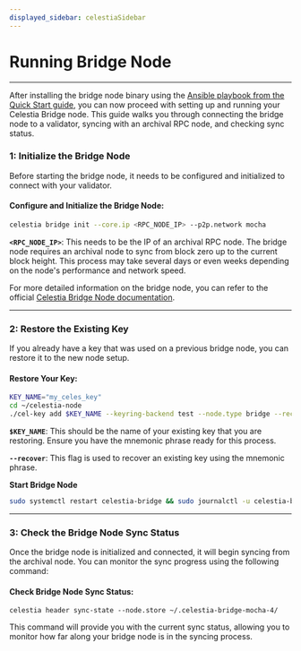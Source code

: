 ```yaml
---
displayed_sidebar: celestiaSidebar
---
```


# Running Bridge Node

***

After installing the bridge node binary using the [Ansible playbook from the Quick Start guide](../quickstart.md), you can now proceed with setting up and running your Celestia Bridge node. This guide walks you through connecting the bridge node to a validator, syncing with an archival RPC node, and checking sync status.

### **1: Initialize the Bridge Node**

Before starting the bridge node, it needs to be configured and initialized to connect with your validator.

#### **Configure and Initialize the Bridge Node:**

```sh
celestia bridge init --core.ip <RPC_NODE_IP> --p2p.network mocha
```

**`<RPC_NODE_IP>`**: This needs to be the IP of an archival RPC node. The bridge node requires an archival node to sync from block zero up to the current block height. This process may take several days or even weeks depending on the node's performance and network speed.

For more detailed information on the bridge node, you can refer to the official [Celestia Bridge Node documentation](https://docs.celestia.org/nodes/bridge-node).

***

### **2: Restore the Existing Key**

If you already have a key that was used on a previous bridge node, you can restore it to the new node setup.

#### **Restore Your Key:**

```sh
KEY_NAME="my_celes_key"
cd ~/celestia-node
./cel-key add $KEY_NAME --keyring-backend test --node.type bridge --recover --p2p.network mocha
```

**`$KEY_NAME`**: This should be the name of your existing key that you are restoring. Ensure you have the mnemonic phrase ready for this process.

**`--recover`**: This flag is used to recover an existing key using the mnemonic phrase.

**Start Bridge Node**

```sh
sudo systemctl restart celestia-bridge && sudo journalctl -u celestia-bridge -f
```

***

### **3: Check the Bridge Node Sync Status**

Once the bridge node is initialized and connected, it will begin syncing from the archival node. You can monitor the sync progress using the following command:

#### **Check Bridge Node Sync Status:**

```shell
celestia header sync-state --node.store ~/.celestia-bridge-mocha-4/
```

This command will provide you with the current sync status, allowing you to monitor how far along your bridge node is in the syncing process.
